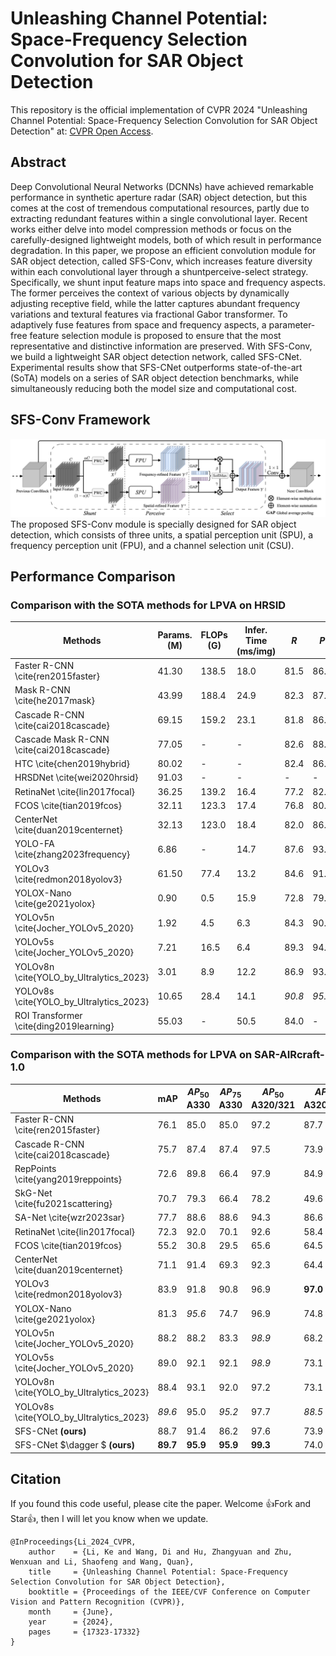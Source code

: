# Unleashing Channel Potential: Space-Frequency Selection Convolution for SAR Object Detection
This repository is the official implementation of CVPR 2024 "Unleashing Channel Potential: Space-Frequency Selection Convolution for SAR Object Detection" at: [CVPR Open Access]([https://drive.google.com/drive/folders/1e_wOtkruWAB2JXR7aqaMZMrM75IkjqCA?usp=drive_link](https://openaccess.thecvf.com/content/CVPR2024/html/Li_Unleashing_Channel_Potential_Space-Frequency_Selection_Convolution_for_SAR_Object_Detection_CVPR_2024_paper.html)). 

## Abstract
Deep Convolutional Neural Networks (DCNNs) have achieved remarkable performance in synthetic aperture radar (SAR) object detection, but this comes at the cost of tremendous computational resources, partly due to extracting redundant features within a single convolutional layer. Recent works either delve into model compression methods or focus on the carefully-designed lightweight models, both of which result in performance degradation. In this paper, we propose an efficient convolution module for SAR object detection, called SFS-Conv, which increases feature diversity within each convolutional layer through a shuntperceive-select strategy. Specifically, we shunt input feature maps into space and frequency aspects. The former perceives the context of various objects by dynamically adjusting receptive field, while the latter captures abundant frequency variations and textural features via fractional Gabor transformer. To adaptively fuse features from space and frequency aspects, a parameter-free feature selection module is proposed to ensure that the most representative and distinctive information are preserved. With SFS-Conv, we build a lightweight SAR object detection network, called SFS-CNet. Experimental results show that SFS-CNet outperforms state-of-the-art (SoTA) models on a series of SAR object detection benchmarks, while simultaneously reducing both the model size and computational cost.

## SFS-Conv Framework
![SFS-Conv](https://github.com/like413/SFS-Conv/blob/main/fig/SFS-Conv.png)
The proposed SFS-Conv module is specially designed for SAR object detection, which consists of three units, a spatial perception unit (SPU), a frequency perception unit (FPU), and a channel selection unit (CSU).


## Performance Comparison
### Comparison with the SOTA methods for LPVA on HRSID

| Methods                                      | Params. (M) | FLOPs (G) | Infer. Time (ms/img) | $R$  | $P$  | $AP_{50}$ | $AP_{75}$ | $F1$ | $R$  | $P$  | $AP_{50}$ | $AP_{75}$ | $F1$ | $R$  | $P$  | $AP_{50}$ | $AP_{75}$ | $F1$ |
|----------------------------------------------|-------------|-----------|----------------------|------|------|-----------|-----------|------|------|------|-----------|-----------|------|------|------|-----------|-----------|------|
| Faster R-CNN \cite{ren2015faster}            | 41.30       | 138.5     | 18.0                 | 81.5 | 86.1 | 86.5      | 73.6      | 83.7 | 95.4 | 96.8 | 97.7      | 94.4      | 96.1 | 71.1 | 77.4 | 78.4      | 58.4      | 74.1 |
| Mask R-CNN \cite{he2017mask}                 | 43.99       | 188.4     | 24.9                 | 82.3 | 87.1 | 87.9      | 75.0      | 84.6 | 96.2 | 97.3 | 98.3      | 94.1      | 96.7 | 71.7 | 78.2 | 79.2      | 60.8      | 74.8 |
| Cascade R-CNN \cite{cai2018cascade}          | 69.15       | 159.2     | 23.1                 | 81.8 | 86.2 | 86.6      | 76.8      | 83.9 | 95.6 | 96.8 | 98.1      | 95.3      | 96.2 | 72.4 | 78.8 | 79.5      | 69.3      | 75.5 |
| Cascade Mask R-CNN \cite{cai2018cascade}     | 77.05       | -         | -                    | 82.6 | 88.0 | 88.3      | 77.2      | 85.2 | 96.3 | 97.4 | 98.5      | 95.3      | 96.8 | 73.2 | 79.3 | 80.0      | 64.7      | 76.1 |
| HTC \cite{chen2019hybrid}                    | 80.02       | -         | -                    | 82.4 | 86.9 | 87.6      | 78.5      | 84.6 | _96.9_ | 97.4 | 98.7      | **96.1** | 97.1 | 74.8 | 81.0 | 82.1      | **71.2** | 77.8 |
| HRSDNet \cite{wei2020hrsid}                  | 91.03       | -         | -                    | -    | -    | 89.3      | 79.8      | -    | -    | -    | 98.6      | _96.0_    | -    | -    | -    | 81.3      | 68.3      | -    |
| RetinaNet \cite{lin2017focal}                | 36.25       | 139.2     | 16.4                 | 77.2 | 82.9 | 83.7      | 66.5      | 79.9 | 95.6 | 96.2 | 97.6      | 92.5      | 95.9 | 61.5 | 69.6 | 69.3      | 42.7      | 65.3 |
| FCOS \cite{tian2019fcos}                     | 32.11       | 123.3     | 17.4                 | 76.8 | 80.1 | 80.7      | 57.3      | 78.4 | 95.8 | 96.7 | 97.8      | 87.5      | 96.2 | 57.3 | 64.3 | 64.5      | 33.7      | 60.6 |
| CenterNet \cite{duan2019centernet}           | 32.13       | 123.0     | 18.4                 | 82.0 | 86.4 | 87.0      | 64.9      | 84.1 | 95.9 | 96.7 | 97.9      | 90.6      | 96.3 | 71.3 | 76.7 | 77.6      | 46.0      | 73.9 |
| YOLO-FA \cite{zhang2023frequency}            | 6.86        | -         | 14.7                 | 87.6 | 93.1 | 93.5      | -         | 90.3 | -    | -    | -         | -         | -    | -    | -    | -         | -         | -    |
| YOLOv3 \cite{redmon2018yolov3}               | 61.50       | 77.4      | 13.2                 | 84.6 | 91.0 | 91.9      | 74.0      | 87.7 | 96.1 | 97.3 | 98.2      | 75.6      | 96.7 | 79.0 | 68.5 | 75.7      | 21.0      | 73.4 |
| YOLOX-Nano \cite{ge2021yolox}                | 0.90        | 0.5       | 15.9                 | 72.8 | 79.4 | 80.1      | 54.8      | 76.0 | 94.3 | 95.7 | 96.9      | 87.4      | 95.0 | 72.5 | 79.9 | 80.1      | 26.7      | 76.0 |
| YOLOv5n \cite{Jocher_YOLOv5_2020}            | 1.92        | 4.5       | 6.3                  | 84.3 | 90.7 | 91.4      | 70.4      | 87.4 | 96.0 | 97.5 | 98.2      | 80.5      | 96.7 | 77.9 | 68.6 | 75.7      | 47.1      | 73.9 |
| YOLOv5s \cite{Jocher_YOLOv5_2020}            | 7.21        | 16.5      | 6.4                  | 89.3 | 94.2 | _95.4_    | 83.3      | 91.7 | **97.2** | 98.1 | 98.9      | 93.3      | **97.6** | **79.9** | 85.5 | _86.9_    | 65.7      | _82.6_ |
| YOLOv8n \cite{YOLO_by_Ultralytics_2023}      | 3.01        | 8.9       | 12.2                 | 86.9 | 93.0 | 93.7      | 80.2      | 89.8 | 96.2 | 97.8 | 98.8      | 94.2      | 97.0 | 72.6 | 83.6 | 80.3      | 57.1      | 77.7 |
| YOLOv8s \cite{YOLO_by_Ultralytics_2023}      | 10.65       | 28.4      | 14.1                 | _90.8_ | _95.0_ | **96.2** | **87.2** | _92.9_ | 96.6 | **98.6** | **99.2** | _96.0_    | **97.6** | _79.1_ | _88.1_ | 87.3      | _70.2_    | **83.3** |
| ROI Transformer \cite{ding2019learning}      | 55.03       | -         | 50.5                 | 84.0 | -    | 79.7      | 49.4      | -    | 94.7 | 97.4 | 90.7      | -         | 96.0 | 

### Comparison with the SOTA methods for LPVA on SAR-AIRcraft-1.0

| Methods                                      | mAP  | $AP_{50}$ A330 | $AP_{75}$ A330 | $AP_{50}$ A320/321 | $AP_{75}$ A320/321 | $AP_{50}$ A220 | $AP_{75}$ A220 | $AP_{50}$ ARJ21 | $AP_{75}$ ARJ21 | $AP_{50}$ Boeing737 | $AP_{75}$ Boeing737 | $AP_{50}$ Boeing787 | $AP_{75}$ Boeing787 | $AP_{50}$ other | $AP_{75}$ other |
|----------------------------------------------|------|----------------|----------------|--------------------|--------------------|----------------|----------------|-----------------|-----------------|----------------------|----------------------|----------------------|----------------------|----------------|----------------|
| Faster R-CNN \cite{ren2015faster}            | 76.1 | 85.0           | 85.0           | 97.2               | 87.7               | 78.5           | 58.7           | 74.0            | 55.2            | 55.1                 | 42.8                 | 72.9                 | 60.5                 | 70.1           | 45.4           |
| Cascade R-CNN \cite{cai2018cascade}          | 75.7 | 87.4           | 87.4           | 97.5               | 73.9               | 74.0           | 49.1           | 78.0            | 59.0            | 54.5                 | 39.1                 | 68.3                 | 57.6                 | 69.1           | 46.1           |
| RepPoints \cite{yang2019reppoints}           | 72.6 | 89.8           | 66.4           | 97.9               | 84.9               | 71.4           | 49.4           | 73.0            | 50.9            | 55.7                 | 36.6                 | 51.8                 | 41.8                 | 68.4           | 43.1           |
| SkG-Net \cite{fu2021scattering}              | 70.7 | 79.3           | 66.4           | 78.2               | 49.6               | 66.4           | 29.8           | 65.0            | 37.7            | 65.1                 | 48.7                 | 69.6                 | 51.6                 | 71.4           | 41.4           |
| SA-Net \cite{wzr2023sar}                     | 77.7 | 88.6           | 88.6           | 94.3               | 86.6               | _90.3_         | 55.0           | 78.6            | 59.7            | 59.7                 | 41.8                 | 70.8                 | 60.4                 | 71.3           | 47.7           |
| RetinaNet \cite{lin2017focal}                | 72.3 | 92.0           | 70.1           | 92.6               | 58.4               | 73.0           | 41.7           | 63.2            | 47.1            | 47.8                 | 25.3                 | 65.4                 | 50.0                 | 67.0           | 42.3           |
| FCOS \cite{tian2019fcos}                     | 55.2 | 30.8           | 29.5           | 65.6               | 64.5               | 60.2           | 33.0           | 57.6            | 35.5            | 41.9                 | 20.2                 | 46.8                 | 34.3                 | 62.6           | 33.0           |
| CenterNet \cite{duan2019centernet}           | 71.1 | 91.4           | 69.3           | 92.3               | 64.4               | 70.5           | 44.0           | 64.6            | 45.6            | 47.3                 | 26.4                 | 65.9                 | 49.7                 | 66.1           | 41.0           |
| YOLOv3 \cite{redmon2018yolov3}               | 83.9 | 91.8           | 90.8           | 96.9               | **97.0**           | 86.5           | **69.6**       | 77.5            | 61.4            | 77.0                 | 52.6                 | 76.4                 | 65.8                 | 82.4           | 57.2           |
| YOLOX-Nano \cite{ge2021yolox}                | 81.3 | _95.6_         | 74.7           | 96.9               | 74.8               | 79.7           | 45.3           | 78.7            | 39.5            | 66.6                 | 39.7                 | 78.2                 | 51.1                 | 73.8           | 37.7           |
| YOLOv5n \cite{Jocher_YOLOv5_2020}            | 88.2 | 88.2           | 83.3           | _98.9_             | 68.2               | 84.6           | 52.5           | 86.6            | 56.1            | 75.0                 | 69.3                 | 95.2                 | 77.6                 | 84.7           | 54.4           |
| YOLOv5s \cite{Jocher_YOLOv5_2020}            | 89.0 | 92.1           | 92.1           | _98.9_             | 73.1               | 87.4           | _60.7_         | 86.4            | 56.9            | 76.3                 | 70.2                 | **96.2**             | **86.7**             | 85.1           | 59.0           |
| YOLOv8n \cite{YOLO_by_Ultralytics_2023}      | 88.4 | 93.1           | 92.0           | 97.2               | 73.1               | 85.6           | 56.3           | 86.1            | **66.1**        | 74.7                 | 70.5                 | 91.1                 | 82.6                 | 83.1           | 58.1           |
| YOLOv8s \cite{YOLO_by_Ultralytics_2023}      | _89.6_ | 95.0           | _95.2_         | 97.7               | _88.5_             | **95.8**       | 60.2           | 86.6            | _65.0_          | **78.9**             | **74.2**             | 90.9                 | 81.8                 | 84.4           | _59.6_         |
| SFS-CNet **(ours)**                          | 88.7 | 91.4           | 86.2           | 97.6               | 73.9               | 87.6           | 58.8           | **87.7**        | 60.9            | 77.8                 | _71.6_               | 92.4                 | 83.6                 | **86.6**       | **60.8**       |
| SFS-CNet $\dagger $ **(ours)**               | **89.7** | **95.9**     | **95.9**       | **99.3**           | 74.0               | 87.9           | 59.8           | _86.7_          | 61.3            | _77.9_               | 69.3                 | _92.9_               | _86.3_               | _85.6_         | _59.6_         |

## Citation
If you found this code useful, please cite the paper. Welcome 👍Fork and Star👍, then I will let you know when we update.

```
@InProceedings{Li_2024_CVPR,
    author    = {Li, Ke and Wang, Di and Hu, Zhangyuan and Zhu, Wenxuan and Li, Shaofeng and Wang, Quan},
    title     = {Unleashing Channel Potential: Space-Frequency Selection Convolution for SAR Object Detection},
    booktitle = {Proceedings of the IEEE/CVF Conference on Computer Vision and Pattern Recognition (CVPR)},
    month     = {June},
    year      = {2024},
    pages     = {17323-17332}
}
```
